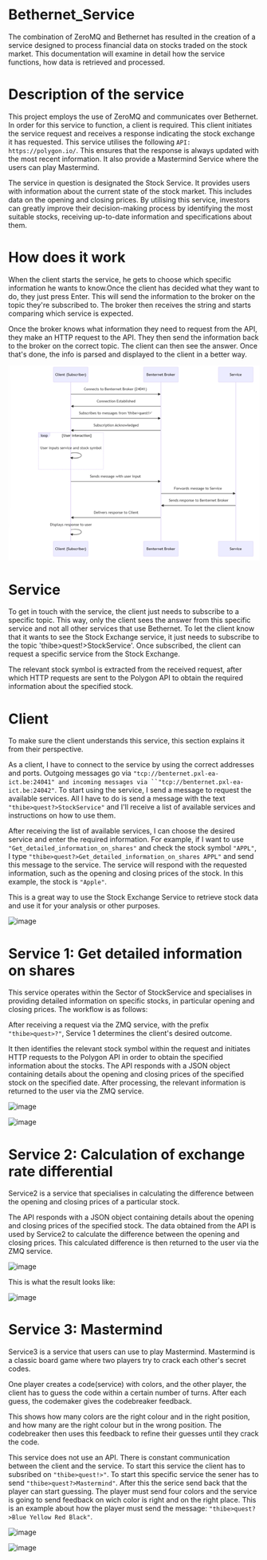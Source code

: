 # Bethernet_Service

The combination of ZeroMQ and Bethernet has resulted in the creation of a service designed to process financial data on stocks traded on the stock market. This documentation will examine in detail how the service functions, how data is retrieved and processed.

# Description of the service

This project employs the use of ZeroMQ and communicates over Bethernet. In order for this service to function, a client is required. This client initiates the service request and receives a response indicating the stock exchange it has requested. This service utilises the following `API: https://polygon.io/`. This ensures that the response is always updated with the most recent information. It also provide a Mastermind Service where the users can play Mastermind.

The service in question is designated the Stock Service. It provides users with information about the current state of the stock market. This includes data on the opening and closing prices. By utilising this service, investors can greatly improve their decision-making process by identifying the most suitable stocks, receiving up-to-date information and specifications about them.

# How does it work

When the client starts the service, he gets to choose which specific information he wants to know.Once the client has decided what they want to do, they just press Enter. This will send the information to the broker on the topic they're subscribed to. The broker then receives the string and starts comparing which service is expected.

Once the broker knows what information they need to request from the API, they make an HTTP request to the API. They then send the information back to the broker on the correct topic. The client can then see the answer. Once that's done, the info is parsed and displayed to the client in a better way.

![alt text](afbeelidngdiagrameen.png)

# Service

To get in touch with the service, the client just needs to subscribe to a specific topic. This way, only the client sees the answer from this specific service and not all other services that use Bethernet. To let the client know that it wants to see the Stock Exchange service, it just needs to subscribe to the topic 'thibe>quest!>StockService'. Once subscribed, the client can request a specific service from the Stock Exchange. 

The relevant stock symbol is extracted from the received request, after which HTTP requests are sent to the Polygon API to obtain the required information about the specified stock. 

# Client

To make sure the client understands this service, this section explains it from their perspective.

As a client, I have to connect to the service by using the correct addresses and ports. Outgoing messages go via `"tcp://benternet.pxl-ea-ict.be:24041" and incoming messages via ``"tcp://benternet.pxl-ea-ict.be:24042"`.
To start using the service, I send a message to request the available services. All I have to do is send a message with the text `"thibe>quest?>StockService"` and I'll receive a list of available services and instructions on how to use them.

After receiving the list of available services, I can choose the desired service and enter the required information. For example, if I want to use `"Get_detailed_information_on_shares"` and check the stock symbol `"APPL"`, I type `"thibe>quest?>Get_detailed_information_on_shares APPL"` and send this message to the service. The service will respond with the requested information, such as the opening and closing prices of the stock. In this example, the stock is `"Apple"`.

This is a great way to use the Stock Exchange Service to retrieve stock data and use it for your analysis or other purposes.

![image](https://github.com/ThibeVanOrshaegen/Bethernet_Service/assets/114075982/f95ff391-9fbe-4b56-987e-092c83f9beaa)


# Service 1: Get detailed information on shares

This service operates within the Sector of StockService and specialises in providing detailed information on specific stocks, in particular opening and closing prices. The workflow is as follows:

After receiving a request via the ZMQ service, with the prefix `"thibe>quest>?"`, Service 1 determines the client's desired outcome.

It then identifies the relevant stock symbol within the request and initiates HTTP requests to the Polygon API in order to obtain the specified information about the stocks. The API responds with a JSON object containing details about the opening and closing prices of the specified stock on the specified date. After processing, the relevant information is returned to the user via the ZMQ service.

![image](https://github.com/ThibeVanOrshaegen/Bethernet_Service/assets/114075982/27a7ffe5-1dfc-4b1d-ae6a-38d967f196d1)

![image](https://github.com/ThibeVanOrshaegen/Bethernet_Service/assets/114075982/6a66a4be-f3f7-4a42-b868-bb8c2eab7ffc)



# Service 2: Calculation of exchange rate differential

Service2 is a service that specialises in calculating the difference between the opening and closing prices of a particular stock.

The API responds with a JSON object containing details about the opening and closing prices of the specified stock.
The data obtained from the API is used by Service2 to calculate the difference between the opening and closing prices. This calculated difference is then returned to the user via the ZMQ service.

![image](https://github.com/ThibeVanOrshaegen/Bethernet_Service/assets/114075982/98579d71-5fa7-4958-ab4b-e2bca6381482)

This is what the result looks like:

![image](https://github.com/ThibeVanOrshaegen/Bethernet_Service/assets/114075982/f472873c-855e-4502-b3b2-20b8cc227c43)


# Service 3: Mastermind

Service3 is a service that users can use to play Mastermind. Mastermind is a classic board game where two players try to crack each other's secret codes. 

One player  creates a code(service) with colors, and the other player, the client has to guess the code within a certain number of turns. After each guess, the codemaker gives the codebreaker feedback.

This shows how many colors are the right colour and in the right position, and how many are the right colour but in the wrong position. The codebreaker then uses this feedback to refine their guesses until they crack the code.

This service does not use an API. There is constant communication between the client and the service. To start this service the client has to subsribed on `"thibe>quest!>"`. To start this specific service the sener has to send `"thibe>quest?>Mastermind"`. After this the serice send back that the player can start guessing. The player must send four colors and the service is going to send feedback on wich color is right and on the right place. This is an example about how the player must send the message: `"thibe>quest?>Blue Yellow Red Black"`.

![image](https://github.com/ThibeVanOrshaegen/Bethernet_Service/assets/114075982/c26c8541-9669-42a1-9d99-8f9958be57f7)

![image](https://github.com/ThibeVanOrshaegen/Bethernet_Service/assets/114075982/917e143d-f727-4f0d-bd04-a906c471b082)


